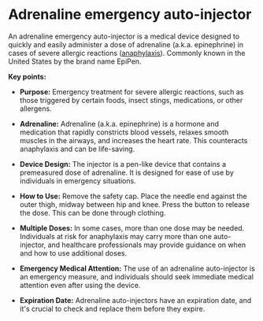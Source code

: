 # Adrenaline emergency auto-injector

An adrenaline emergency auto-injector is a medical device designed to quickly and easily administer a dose of adrenaline (a.k.a. epinephrine) in cases of severe allergic reactions ([anaphylaxis](../anaphylaxis/)). Commonly known in the United States by the brand name EpiPen.

**Key points:**

* **Purpose:** Emergency treatment for severe allergic reactions, such as those triggered by certain foods, insect stings, medications, or other allergens.

* **Adrenaline:** Adrenaline (a.k.a. epinephrine) is a hormone and medication that rapidly constricts blood vessels, relaxes smooth muscles in the airways, and increases the heart rate. This counteracts anaphylaxis and can be life-saving.

* **Device Design:** The injector is a pen-like device that contains a premeasured dose of adrenaline. It is designed for ease of use by individuals in emergency situations.

* **How to Use:** Remove the safety cap. Place the needle end against the outer thigh, midway between hip and knee. Press the button to release the dose. This can be done through clothing.

* **Multiple Doses:** In some cases, more than one dose may be needed. Individuals at risk for anaphylaxis may carry more than one auto-injector, and healthcare professionals may provide guidance on when and how to use additional doses.

* **Emergency Medical Attention:** The use of an adrenaline auto-injector is an emergency measure, and individuals should seek immediate medical attention even after using the device.

* **Expiration Date:** Adrenaline auto-injectors have an expiration date, and it's crucial to check and replace them before they expire.
